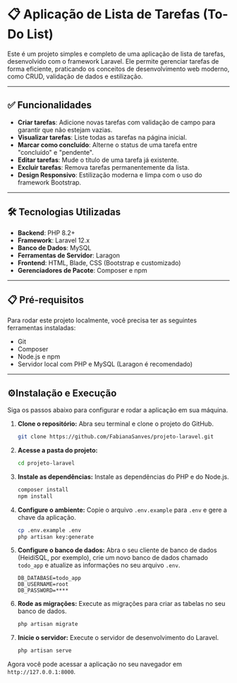 # 📋 Aplicação de Lista de Tarefas (To-Do List)

Este é um projeto simples e completo de uma aplicação de lista de tarefas, desenvolvido com o framework Laravel. Ele permite gerenciar tarefas de forma eficiente, praticando os conceitos de desenvolvimento web moderno, como CRUD, validação de dados e estilização.

---

## ✅ Funcionalidades

* **Criar tarefas**: Adicione novas tarefas com validação de campo para garantir que não estejam vazias.
* **Visualizar tarefas**: Liste todas as tarefas na página inicial.
* **Marcar como concluído**: Alterne o status de uma tarefa entre "concluído" e "pendente".
* **Editar tarefas**: Mude o título de uma tarefa já existente.
* **Excluir tarefas**: Remova tarefas permanentemente da lista.
* **Design Responsivo**: Estilização moderna e limpa com o uso do framework Bootstrap.

---

## 🛠️ Tecnologias Utilizadas

* **Backend**: PHP 8.2+
* **Framework**: Laravel 12.x
* **Banco de Dados**: MySQL
* **Ferramentas de Servidor**: Laragon
* **Frontend**: HTML, Blade, CSS (Bootstrap e customizado)
* **Gerenciadores de Pacote**: Composer e npm

---

## 📋 Pré-requisitos

Para rodar este projeto localmente, você precisa ter as seguintes ferramentas instaladas:

* Git
* Composer
* Node.js e npm
* Servidor local com PHP e MySQL (Laragon é recomendado)

---

## ⚙️Instalação e Execução

Siga os passos abaixo para configurar e rodar a aplicação em sua máquina.

1.  **Clone o repositório:**
    Abra seu terminal e clone o projeto do GitHub.

    ```bash
    git clone https://github.com/FabianaSanves/projeto-laravel.git
    ```

2.  **Acesse a pasta do projeto:**

    ```bash
    cd projeto-laravel
    ```

3.  **Instale as dependências:**
    Instale as dependências do PHP e do Node.js.

    ```bash
    composer install
    npm install
    ```

4.  **Configure o ambiente:**
    Copie o arquivo `.env.example` para `.env` e gere a chave da aplicação.

    ```bash
    cp .env.example .env
    php artisan key:generate
    ```

5.  **Configure o banco de dados:**
    Abra o seu cliente de banco de dados (HeidiSQL, por exemplo), crie um novo banco de dados chamado `todo_app` e atualize as informações no seu arquivo `.env`.

    ```
    DB_DATABASE=todo_app
    DB_USERNAME=root
    DB_PASSWORD=****
    ```

6.  **Rode as migrações:**
    Execute as migrações para criar as tabelas no seu banco de dados.

    ```bash
    php artisan migrate
    ```

7.  **Inicie o servidor:**
    Execute o servidor de desenvolvimento do Laravel.

    ```bash
    php artisan serve
    ```

Agora você pode acessar a aplicação no seu navegador em `http://127.0.0.1:8000`.
